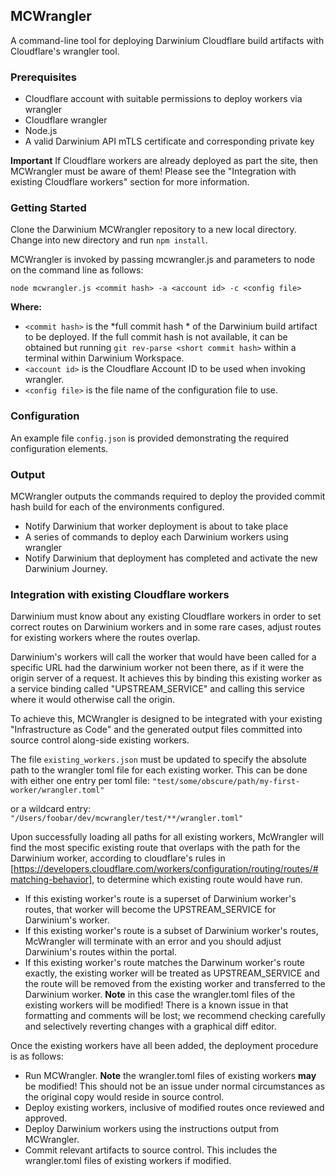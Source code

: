 ## MCWrangler
A command-line tool for deploying Darwinium Cloudflare build artifacts with Cloudflare's wrangler tool.

### Prerequisites
- Cloudflare account with suitable permissions to deploy workers via wrangler
- Cloudflare wrangler
- Node.js
- A valid Darwinium API mTLS certificate and corresponding private key

**Important**
If Cloudflare workers are already deployed as part the site, then MCWrangler must be aware of them! Please see the "Integration with existing Cloudflare workers" section for more information.

### Getting Started

Clone the Darwinium MCWrangler repository to a new local directory. Change into new directory and run `npm install`. 

MCWrangler is invoked by passing mcwrangler.js and parameters to node on the command line as follows:

`node mcwrangler.js <commit hash> -a <account id> -c <config file>`

**Where:**
- `<commit hash>` is the *full commit hash * of the Darwinium build artifact to be deployed. If the full commit hash is not available, it can be obtained but running `git rev-parse <short commit hash>` within a terminal within Darwinium Workspace.
- `<account id>`  is the Cloudflare Account ID to be used when invoking wrangler. 
- `<config file>` is the file name of the configuration file to use.

### Configuration

An example file `config.json` is provided demonstrating the required configuration elements.

### Output

MCWrangler outputs the commands required to deploy the provided commit hash build for each of the environments configured.
- Notify Darwinium that worker deployment is about to take place
- A series of commands to deploy each Darwinium workers using wrangler
- Notify Darwinium that deployment has completed and activate the new Darwinium Journey.

### Integration with existing Cloudflare workers
Darwinium must know about any existing Cloudflare workers in order to set correct routes on Darwinium workers and in some rare cases, adjust routes for existing workers where the routes overlap.

Darwinium's workers will call the worker that would have been called for a specific URL had the darwinium worker not been there, as if it were the origin server of a request.
It achieves this by binding this existing worker as a service binding called "UPSTREAM_SERVICE" and calling this service where it would otherwise call the origin.

To achieve this, MCWrangler is designed to be integrated with your existing "Infrastructure as Code" and the generated output files committed into source control along-side existing workers.

The file `existing_workers.json` must be updated to specify the absolute path to the wrangler toml file for each existing worker. This can be done with either one entry per toml file:
`"test/some/obscure/path/my-first-worker/wrangler.toml"`

 or a wildcard entry:
`"/Users/foobar/dev/mcwrangler/test/**/wrangler.toml"`

Upon successfully loading all paths for all existing workers, McWrangler will find the most specific existing route that overlaps with the path for the Darwinium worker, according to cloudflare's rules in [https://developers.cloudflare.com/workers/configuration/routing/routes/#matching-behavior], to determine which existing route would have run.
* If this existing worker's route is a superset of Darwinium worker's routes, that worker will become the UPSTREAM_SERVICE for Darwinium's worker.
* If this existing worker's route is a subset of Darwinium worker's routes, McWrangler will terminate with an error and you should adjust Darwinium's routes within the portal.
* If this existing worker's route matches the Darwinum worker's route exactly, the existing worker will be treated as UPSTREAM_SERVICE and the route will be removed from the existing worker and transferred to the Darwinium worker. **Note** in this case the wrangler.toml files of the existing workers will be modified! There is a known issue in that formatting and comments will be lost; we recommend checking carefully and selectively reverting changes with a graphical diff editor.

Once the existing workers have all been added, the deployment procedure is as follows:
- Run MCWrangler. **Note** the wrangler.toml files of existing workers **may** be modified! This should not be an issue under normal circumstances as the original copy would reside in source control.
- Deploy existing workers, inclusive of modified routes once reviewed and approved.
- Deploy Darwinium workers using the instructions output from MCWrangler.
- Commit relevant artifacts to source control. This includes the wrangler.toml files of existing workers if modified.

